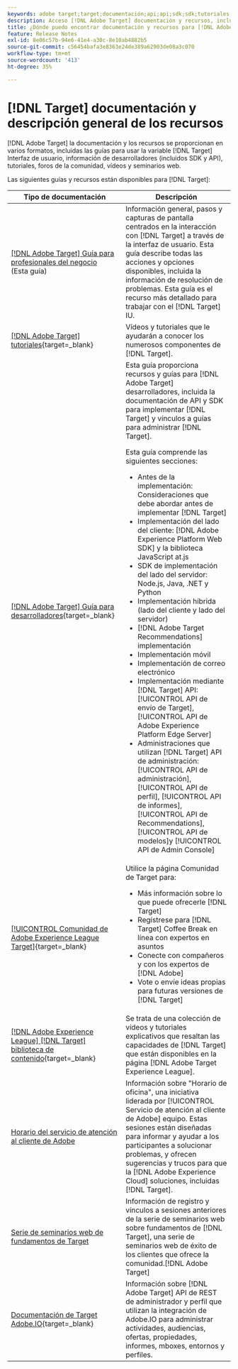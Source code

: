```yaml
---
keywords: adobe target;target;documentación;api;api;sdk;sdk;tutoriales;documento;documentación
description: Acceso [!DNL Adobe Target] documentación y recursos, incluida ayuda en línea, tutoriales, vídeos y documentación para desarrolladores (SDK, API y bibliotecas JavaScript).
title: ¿Dónde puedo encontrar documentación y recursos para [!DNL Adobe Target]?
feature: Release Notes
exl-id: 8e06c57b-94e6-41e4-a30c-8e10ab4882b5
source-git-commit: c56454bafa3e8363e24de389a62903de08a3c070
workflow-type: tm+mt
source-wordcount: '413'
ht-degree: 35%

---
```


# [!DNL Target] documentación y descripción general de los recursos

[!DNL Adobe Target] la documentación y los recursos se proporcionan en varios formatos, incluidas las guías para usar la variable [!DNL Target] Interfaz de usuario, información de desarrolladores (incluidos SDK y API), tutoriales, foros de la comunidad, vídeos y seminarios web.

Las siguientes guías y recursos están disponibles para [!DNL Target]:

| Tipo de documentación | Descripción |
| --- | --- |
| [[!DNL Adobe Target] Guía para profesionales del negocio](/help/main/target-home.md)<br>(Esta guía) | Información general, pasos y capturas de pantalla centrados en la interacción con [!DNL Target] a través de la interfaz de usuario. Esta guía describe todas las acciones y opciones disponibles, incluida la información de resolución de problemas. Esta guía es el recurso más detallado para trabajar con el [!DNL Target] IU. |
| [[!DNL Adobe Target] tutoriales](https://experienceleague.adobe.com/docs/target-learn/tutorials/overview.html?lang=es){target=_blank} | Vídeos y tutoriales que le ayudarán a conocer los numerosos componentes de [!DNL Target]. |
| [[!DNL Adobe Target] Guía para desarrolladores](https://developer.adobe.com/target/){target=_blank} | Esta guía proporciona recursos y guías para [!DNL Adobe Target] desarrolladores, incluida la documentación de API y SDK para implementar [!DNL Target] y vínculos a guías para administrar [!DNL Target].<P>Esta guía comprende las siguientes secciones:<ul><li>Antes de la implementación: Consideraciones que debe abordar antes de implementar [!DNL Target]</li><li>Implementación del lado del cliente: [!DNL Adobe Experience Platform Web SDK] y la biblioteca JavaScript at.js</li><li>SDK de implementación del lado del servidor: Node.js, Java, .NET y Python</li><li>Implementación híbrida (lado del cliente y lado del servidor)</li><li>[!DNL Adobe Target Recommendations] implementación</li><li>Implementación móvil</li><li>Implementación de correo electrónico</li><li>Implementación mediante [!DNL Target] API: [!UICONTROL API de envío de Target], [!UICONTROL API de Adobe Experience Platform Edge Server]</li><li>Administraciones que utilizan [!DNL Target] API de administración: [!UICONTROL API de administración], [!UICONTROL API de perfil], [!UICONTROL API de informes], [!UICONTROL API de Recommendations], [!UICONTROL API de modelos]y [!UICONTROL API de Admin Console]</li></ul> |
| [[!UICONTROL Comunidad de Adobe Experience League Target]](https://experienceleaguecommunities.adobe.com/t5/adobe-target/ct-p/adobe-target-community?profile.language=es){target=_blank} | Utilice la página Comunidad de Target para:<ul><li>Más información sobre lo que puede ofrecerle [!DNL Target]</li><li>Regístrese para [!DNL Target] Coffee Break en línea con expertos en asuntos</li><li>Conecte con compañeros y con los expertos de [!DNL Adobe]</li><li>Vote o envíe ideas propias para futuras versiones de [!DNL Target] |
| [[!DNL Adobe Experience League] [!DNL Target] biblioteca de contenido](https://experienceleague.adobe.com/#recommended/solutions/target){target=_blank} | Se trata de una colección de vídeos y tutoriales explicativos que resaltan las capacidades de [!DNL Target] que están disponibles en la página [!DNL Adobe Target Experience League]. |
| [Horario del servicio de atención al cliente de Adobe](/help/main/cmp-resources-and-contact-information.md#concept_58EA30379D3B48C4848BA2A8C464A5B7) | Información sobre &quot;Horario de oficina&quot;, una iniciativa liderada por [!UICONTROL Servicio de atención al cliente de Adobe] equipo. Estas sesiones están diseñadas para informar y ayudar a los participantes a solucionar problemas, y ofrecen sugerencias y trucos para que la [!DNL Adobe Experience Cloud] soluciones, incluidas [!DNL Target]. |
| [Serie de seminarios web de fundamentos de Target](https://landing.adobe.com/acs/2018/na/adobe-target/registration.html) | Información de registro y vínculos a sesiones anteriores de la serie de seminarios web sobre fundamentos de [!DNL Target], una serie de seminarios web de éxito de los clientes que ofrece la comunidad.[!DNL Adobe Target] |
| [Documentación de Target Adobe.IO](https://developer.adobe.com/target/implementar/server-side/){target=_blank} | Información sobre [!DNL Adobe Target] API de REST de administrador y perfil que utilizan la integración de Adobe.IO para administrar actividades, audiencias, ofertas, propiedades, informes, mboxes, entornos y perfiles. |

